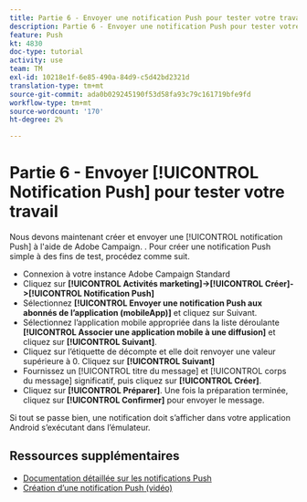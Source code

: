```yaml
---
title: Partie 6 - Envoyer une notification Push pour tester votre travail
description: Partie 6 - Envoyer une notification Push pour tester votre travail
feature: Push
kt: 4830
doc-type: tutorial
activity: use
team: TM
exl-id: 10218e1f-6e85-490a-84d9-c5d42bd2321d
translation-type: tm+mt
source-git-commit: ada0b029245190f53d58fa93c79c161719bfe9fd
workflow-type: tm+mt
source-wordcount: '170'
ht-degree: 2%

---
```


# Partie 6 - Envoyer [!UICONTROL Notification Push] pour tester votre travail

Nous devons maintenant créer et envoyer une [!UICONTROL notification Push] à l&#39;aide de Adobe Campaign. . Pour créer une notification Push simple à des fins de test, procédez comme suit.

* Connexion à votre instance Adobe Campaign Standard
* Cliquez sur **[!UICONTROL Activités marketing]->[!UICONTROL Créer]->[!UICONTROL Notification Push]**
* Sélectionnez **[!UICONTROL Envoyer une notification Push aux abonnés de l’application (mobileApp)]** et cliquez sur Suivant.
* Sélectionnez l’application mobile appropriée dans la liste déroulante **[!UICONTROL Associer une application mobile à une diffusion]** et cliquez sur **[!UICONTROL Suivant]**.
* Cliquez sur l’étiquette de décompte et elle doit renvoyer une valeur supérieure à 0. Cliquez sur **[!UICONTROL Suivant]**
* Fournissez un [!UICONTROL titre du message] et [!UICONTROL corps du message] significatif, puis cliquez sur **[!UICONTROL Créer]**.
* Cliquez sur **[!UICONTROL Préparer]**. Une fois la préparation terminée, cliquez sur **[!UICONTROL Confirmer]** pour envoyer le message.

Si tout se passe bien, une notification doit s’afficher dans votre application Android s’exécutant dans l’émulateur.

## Ressources supplémentaires

* [Documentation détaillée sur les notifications Push](https://docs.adobe.com/content/help/en/campaign-standard/using/communication-channels/push-notifications/about-push-notifications.html)
* [Création d’une notification Push (vidéo)](/help/communication-channels/mobile/push-notifications/creating-a-push-notification.md)
